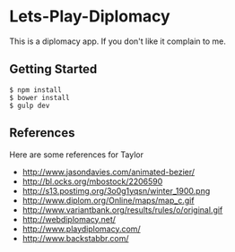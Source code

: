 Lets-Play-Diplomacy
===================

This is a diplomacy app. If you don't like it complain to me.

Getting Started
---------------

    $ npm install
    $ bower install
    $ gulp dev

References
----------

Here are some references for Taylor

 * http://www.jasondavies.com/animated-bezier/
 * http://bl.ocks.org/mbostock/2206590
 * http://s13.postimg.org/3o0g1yqsn/winter_1900.png
 * http://www.diplom.org/Online/maps/map_c.gif
 * http://www.variantbank.org/results/rules/o/original.gif
 * http://webdiplomacy.net/
 * http://www.playdiplomacy.com/
 * http://www.backstabbr.com/

